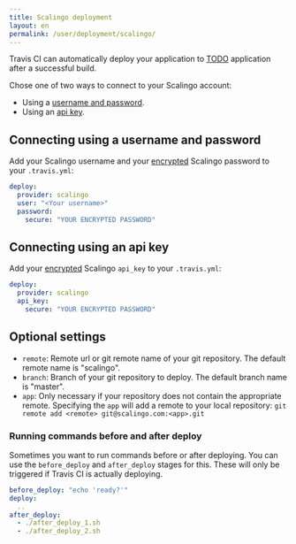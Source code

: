 ```yaml
---
title: Scalingo deployment
layout: en
permalink: /user/deployment/scalingo/
---
```


<div id="toc"></div>

Travis CI can automatically deploy your application to
[TODO](https://scalingo.com/) application after a successful build.

Chose one of two ways to connect to your Scalingo account:

* Using a [username and password](/user/deployment/scalingo/#Connecting-using-a-username-and-password).
* Using an [api key](/user/deployment/scalingo/#Connecting-using-an-api-key).

<!-- I'm not 100% sure if you need to connect to scalingo manually using the cli
tool the first time -->

## Connecting using a username and password

Add your Scalingo username and your [encrypted](/user/encryption-keys/#Usage)
Scalingo password to your `.travis.yml`:

```yaml
deploy:
  provider: scalingo
  user: "<Your username>"
  password:
    secure: "YOUR ENCRYPTED PASSWORD"
```

## Connecting using an api key

Add your [encrypted](/user/encryption-keys/#Usage)
Scalingo `api_key` to your `.travis.yml`:

```yaml
deploy:
  provider: scalingo
  api_key:
    secure: "YOUR ENCRYPTED PASSWORD"
```

## Optional settings

* `remote`: Remote url or git remote name of your git repository. The default
  remote name is "scalingo".
* `branch`: Branch of your git repository to deploy. The default branch name is
  "master".
* `app`: Only necessary if your repository does not contain the appropriate
  remote. Specifying the `app` will add a remote to your local repository: `git
  remote add <remote> git@scalingo.com:<app>.git`

### Running commands before and after deploy

Sometimes you want to run commands before or after deploying. You can use
the `before_deploy` and `after_deploy` stages for this. These will only be
triggered if Travis CI is actually deploying.

```yaml
before_deploy: "echo 'ready?'"
deploy:
  ..
after_deploy:
  - ./after_deploy_1.sh
  - ./after_deploy_2.sh
```
